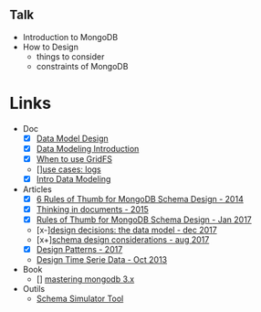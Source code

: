 ## Talk

- Introduction to MongoDB
- How to Design
  - things to consider
  - constraints of MongoDB

# Links

- Doc
  - [x] [Data Model Design](https://docs.mongodb.com/manual/core/data-model-design/)
  - [x] [Data Modeling Introduction](https://docs.mongodb.com/manual/core/data-modeling-introduction/)
  - [x] [When to use GridFS](https://docs.mongodb.com/manual/core/gridfs/#faq-developers-when-to-use-gridfs)
  - [][use cases: logs](https://docs.mongodb.com/ecosystem/use-cases/storing-log-data/)
  - [x] [Intro Data Modeling](https://docs.mongodb.com/guides/server/introduction/)
- Articles
  - [x] [6 Rules of Thumb for MongoDB Schema Design - 2014](https://www.mongodb.com/blog/post/6-rules-of-thumb-for-mongodb-schema-design-part-1)
  - [x] [Thinking in documents - 2015](https://www.mongodb.com/blog/post/thinking-documents-part-1?jmp=docs)
  - [x] [Rules of Thumb for MongoDB Schema Design - Jan 2017](https://keon.io/mongodb-schema-design/)
  - [x-][design decisions: the data model - dec 2017](https://medium.com/bigpanda-engineering/design-decisions-the-data-model-e429bb66715e)
  - [x+][schema design considerations - aug 2017](https://www.kenwalger.com/blog/nosql/mongodb/schema-design-considerations-mongodb/)
  - [x] [Design Patterns - 2017](https://dev.to/mrm8488/mongodb-schema-design-patterns-i-4gdp)
  - [Design Time Serie Data - Oct 2013](https://www.mongodb.com/blog/post/schema-design-for-time-series-data-in-mongodb)
- Book
  - [] [mastering mongodb 3.x](https://books.google.fr/books?id=JkBPDwAAQBAJ&lpg=PA207&ots=OXhida_aMJ&dq=mongodb%20size%20bytes%20of%20subdocument&hl=fr&pg=PR1#v=onepage&q&f=false)
- Outils
  - [Schema Simulator Tool](https://www.npmjs.com/package/mongodb-schema-simulator)

